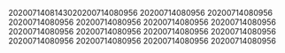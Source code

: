 2020071408143020200714080956
20200714080956
20200714080956
20200714080956
20200714080956
20200714080956
20200714080956
20200714080956
20200714080956
20200714080956
20200714080956
20200714080956
20200714080956
20200714080956
20200714080956
